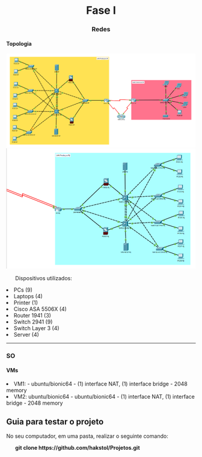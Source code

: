 <h1 align="center">Fase I</h1>

<h3 align="center">Redes</h3>

<h4>Topologia</h4>
<img src="https://github.com/hakstol/Projetos/blob/main/Fase%20I/Redes/topologia-pt1.png" /img>
<img src="https://github.com/hakstol/Projetos/blob/main/Fase%20I/Redes/topologia-pt2.png" /img>

<ul align="left">Dispositivos utilizados:</ul>
<li>PCs (9)</li>
<li>Laptops (4)</li>
<li>Printer (1)</li>
<li>Cisco ASA 5506X (4)</li>
<li>Router 1941 (3)</li>
<li>Switch 2941 (9)</li>
<li>Switch Layer 3 (4)</li>
<li>Server (4)</li>

<hr /hr>

<h3>SO</h3>

<h4 align="left">VMs</h4>
<li>VM1:
- ubuntu/bionic64
- (1) interface NAT, (1) interface bridge
- 2048 memory
  
</li>
<li>VM2: ubuntu/bionic64
- ubuntu/bionic64
- (1) interface NAT, (1) interface bridge
- 2048 memory
</li>

<h2>Guia para testar o projeto</h2>
<p align="left">No seu computador, em uma pasta, realizar o seguinte comando:</p>
<ul><strong>git clone https://github.com/hakstol/Projetos.git</strong></ul>
